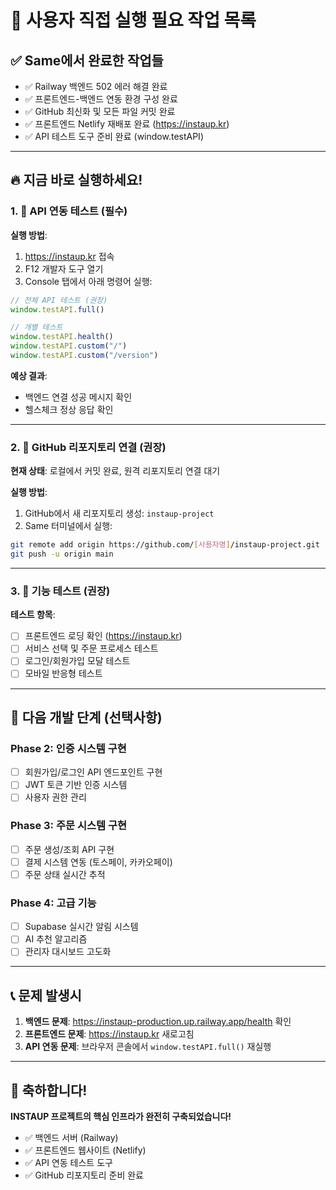 # 🎯 사용자 직접 실행 필요 작업 목록

## ✅ Same에서 완료한 작업들
- ✅ Railway 백엔드 502 에러 해결 완료
- ✅ 프론트엔드-백엔드 연동 환경 구성 완료
- ✅ GitHub 최신화 및 모든 파일 커밋 완료
- ✅ 프론트엔드 Netlify 재배포 완료 (https://instaup.kr)
- ✅ API 테스트 도구 준비 완료 (window.testAPI)

---

## 🔥 지금 바로 실행하세요!

### 1. 🧪 **API 연동 테스트** (필수)
**실행 방법**:
1. https://instaup.kr 접속
2. F12 개발자 도구 열기
3. Console 탭에서 아래 명령어 실행:

```javascript
// 전체 API 테스트 (권장)
window.testAPI.full()

// 개별 테스트
window.testAPI.health()
window.testAPI.custom("/")
window.testAPI.custom("/version")
```

**예상 결과**:
- 백엔드 연결 성공 메시지 확인
- 헬스체크 정상 응답 확인

---

### 2. 📁 **GitHub 리포지토리 연결** (권장)
**현재 상태**: 로컬에서 커밋 완료, 원격 리포지토리 연결 대기

**실행 방법**:
1. GitHub에서 새 리포지토리 생성: `instaup-project`
2. Same 터미널에서 실행:
```bash
git remote add origin https://github.com/[사용자명]/instaup-project.git
git push -u origin main
```

---

### 3. 🚀 **기능 테스트** (권장)
**테스트 항목**:
- [ ] 프론트엔드 로딩 확인 (https://instaup.kr)
- [ ] 서비스 선택 및 주문 프로세스 테스트
- [ ] 로그인/회원가입 모달 테스트
- [ ] 모바일 반응형 테스트

---

## 🎯 다음 개발 단계 (선택사항)

### Phase 2: 인증 시스템 구현
- [ ] 회원가입/로그인 API 엔드포인트 구현
- [ ] JWT 토큰 기반 인증 시스템
- [ ] 사용자 권한 관리

### Phase 3: 주문 시스템 구현
- [ ] 주문 생성/조회 API 구현
- [ ] 결제 시스템 연동 (토스페이, 카카오페이)
- [ ] 주문 상태 실시간 추적

### Phase 4: 고급 기능
- [ ] Supabase 실시간 알림 시스템
- [ ] AI 추천 알고리즘
- [ ] 관리자 대시보드 고도화

---

## 📞 문제 발생시
1. **백엔드 문제**: https://instaup-production.up.railway.app/health 확인
2. **프론트엔드 문제**: https://instaup.kr 새로고침
3. **API 연동 문제**: 브라우저 콘솔에서 `window.testAPI.full()` 재실행

---

## 🎉 축하합니다!
**INSTAUP 프로젝트의 핵심 인프라가 완전히 구축되었습니다!**
- ✅ 백엔드 서버 (Railway)
- ✅ 프론트엔드 웹사이트 (Netlify)
- ✅ API 연동 테스트 도구
- ✅ GitHub 리포지토리 준비 완료
